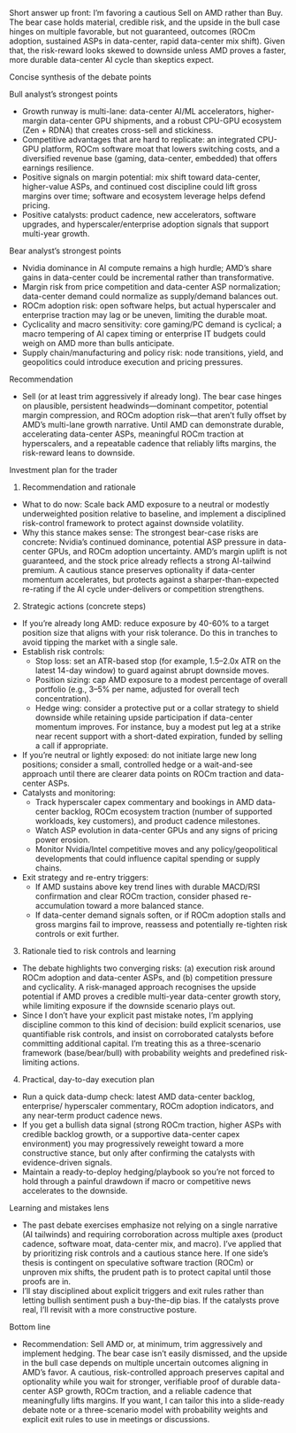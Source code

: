 Short answer up front: I’m favoring a cautious Sell on AMD rather than Buy. The bear case holds material, credible risk, and the upside in the bull case hinges on multiple favorable, but not guaranteed, outcomes (ROCm adoption, sustained ASPs in data-center, rapid data-center mix shift). Given that, the risk-reward looks skewed to downside unless AMD proves a faster, more durable data-center AI cycle than skeptics expect.

Concise synthesis of the debate points

Bull analyst’s strongest points
- Growth runway is multi-lane: data-center AI/ML accelerators, higher-margin data-center GPU shipments, and a robust CPU-GPU ecosystem (Zen + RDNA) that creates cross-sell and stickiness.
- Competitive advantages that are hard to replicate: an integrated CPU-GPU platform, ROCm software moat that lowers switching costs, and a diversified revenue base (gaming, data-center, embedded) that offers earnings resilience.
- Positive signals on margin potential: mix shift toward data-center, higher-value ASPs, and continued cost discipline could lift gross margins over time; software and ecosystem leverage helps defend pricing.
- Positive catalysts: product cadence, new accelerators, software upgrades, and hyperscaler/enterprise adoption signals that support multi-year growth.

Bear analyst’s strongest points
- Nvidia dominance in AI compute remains a high hurdle; AMD’s share gains in data-center could be incremental rather than transformative.
- Margin risk from price competition and data-center ASP normalization; data-center demand could normalize as supply/demand balances out.
- ROCm adoption risk: open software helps, but actual hyperscaler and enterprise traction may lag or be uneven, limiting the durable moat.
- Cyclicality and macro sensitivity: core gaming/PC demand is cyclical; a macro tempering of AI capex timing or enterprise IT budgets could weigh on AMD more than bulls anticipate.
- Supply chain/manufacturing and policy risk: node transitions, yield, and geopolitics could introduce execution and pricing pressures.

Recommendation
- Sell (or at least trim aggressively if already long). The bear case hinges on plausible, persistent headwinds—dominant competitor, potential margin compression, and ROCm adoption risk—that aren’t fully offset by AMD’s multi-lane growth narrative. Until AMD can demonstrate durable, accelerating data-center ASPs, meaningful ROCm traction at hyperscalers, and a repeatable cadence that reliably lifts margins, the risk-reward leans to downside.

 Investment plan for the trader

1) Recommendation and rationale
- What to do now: Scale back AMD exposure to a neutral or modestly underweighted position relative to baseline, and implement a disciplined risk-control framework to protect against downside volatility.
- Why this stance makes sense: The strongest bear-case risks are concrete: Nvidia’s continued dominance, potential ASP pressure in data-center GPUs, and ROCm adoption uncertainty. AMD’s margin uplift is not guaranteed, and the stock price already reflects a strong AI-tailwind premium. A cautious stance preserves optionality if data-center momentum accelerates, but protects against a sharper-than-expected re-rating if the AI cycle under-delivers or competition strengthens.

2) Strategic actions (concrete steps)
- If you’re already long AMD: reduce exposure by 40-60% to a target position size that aligns with your risk tolerance. Do this in tranches to avoid tipping the market with a single sale.
- Establish risk controls:
  - Stop loss: set an ATR-based stop (for example, 1.5–2.0x ATR on the latest 14-day window) to guard against abrupt downside moves.
  - Position sizing: cap AMD exposure to a modest percentage of overall portfolio (e.g., 3–5% per name, adjusted for overall tech concentration).
  - Hedge wing: consider a protective put or a collar strategy to shield downside while retaining upside participation if data-center momentum improves. For instance, buy a modest put leg at a strike near recent support with a short-dated expiration, funded by selling a call if appropriate.
- If you’re neutral or lightly exposed: do not initiate large new long positions; consider a small, controlled hedge or a wait-and-see approach until there are clearer data points on ROCm traction and data-center ASPs.
- Catalysts and monitoring:
  - Track hyperscaler capex commentary and bookings in AMD data-center backlog, ROCm ecosystem traction (number of supported workloads, key customers), and product cadence milestones.
  - Watch ASP evolution in data-center GPUs and any signs of pricing power erosion.
  - Monitor Nvidia/Intel competitive moves and any policy/geopolitical developments that could influence capital spending or supply chains.
- Exit strategy and re-entry triggers:
  - If AMD sustains above key trend lines with durable MACD/RSI confirmation and clear ROCm traction, consider phased re-accumulation toward a more balanced stance.
  - If data-center demand signals soften, or if ROCm adoption stalls and gross margins fail to improve, reassess and potentially re-tighten risk controls or exit further.

3) Rationale tied to risk controls and learning
- The debate highlights two converging risks: (a) execution risk around ROCm adoption and data-center ASPs, and (b) competition pressure and cyclicality. A risk-managed approach recognises the upside potential if AMD proves a credible multi-year data-center growth story, while limiting exposure if the downside scenario plays out.
- Since I don’t have your explicit past mistake notes, I’m applying discipline common to this kind of decision: build explicit scenarios, use quantifiable risk controls, and insist on corroborated catalysts before committing additional capital. I’m treating this as a three-scenario framework (base/bear/bull) with probability weights and predefined risk-limiting actions.

4) Practical, day-to-day execution plan
- Run a quick data-dump check: latest AMD data-center backlog, enterprise/ hyperscaler commentary, ROCm adoption indicators, and any near-term product cadence news.
- If you get a bullish data signal (strong ROCm traction, higher ASPs with credible backlog growth, or a supportive data-center capex environment) you may progressively reweight toward a more constructive stance, but only after confirming the catalysts with evidence-driven signals.
- Maintain a ready-to-deploy hedging/playbook so you’re not forced to hold through a painful drawdown if macro or competitive news accelerates to the downside.

Learning and mistakes lens
- The past debate exercises emphasize not relying on a single narrative (AI tailwinds) and requiring corroboration across multiple axes (product cadence, software moat, data-center mix, and macro). I’ve applied that by prioritizing risk controls and a cautious stance here. If one side’s thesis is contingent on speculative software traction (ROCm) or unproven mix shifts, the prudent path is to protect capital until those proofs are in.
- I’ll stay disciplined about explicit triggers and exit rules rather than letting bullish sentiment push a buy-the-dip bias. If the catalysts prove real, I’ll revisit with a more constructive posture.

Bottom line
- Recommendation: Sell AMD or, at minimum, trim aggressively and implement hedging. The bear case isn’t easily dismissed, and the upside in the bull case depends on multiple uncertain outcomes aligning in AMD’s favor. A cautious, risk-controlled approach preserves capital and optionality while you wait for stronger, verifiable proof of durable data-center ASP growth, ROCm traction, and a reliable cadence that meaningfully lifts margins. If you want, I can tailor this into a slide-ready debate note or a three-scenario model with probability weights and explicit exit rules to use in meetings or discussions.